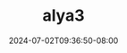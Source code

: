 --- 
title: "alya3"
description: "streaming bokep alya3 terbaru   new"
date: 2024-07-02T09:36:50-08:00
file_code: "0zdpjuen957z"
draft: false
cover: "33cgffkfipz5u90z.jpg"
tags: ["indo", "bokep-indo", "bokep-viral", "bokep-ig"]
length: 171
fld_id: "1483128"
foldername: "Alya"
categories: ["Alya"]
views: 0
---